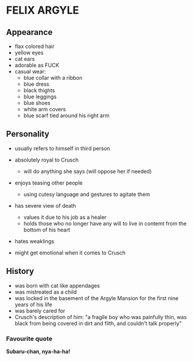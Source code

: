 # FELIX ARGYLE


## Appearance

* flax colored hair 
* yellow eyes
* cat ears
* adorable as FUCK
* casual wear:
	* blue collar with a ribbon 
	* blue dress 
	* black thights
	* blue leggings
	* blue shoes 
	* white arm covers
	* blue scarf tied around his right arm


## Personality

* usually refers to himself in third person
* absolutely royal to Crusch
	* will do anything she says (will oppose her if needed)

* enjoys teasing other people
	* using cutesy language and gestures to agitate them

* has severe view of death
	* values it due to his job as a healer
	* holds those who no longer have any will to live in contemt
	from the bottom of his heart

* hates weaklings
* might get emotional when it comes to Crusch 


## History

* was born with cat like appendages
* was mistreated as a child
* was locked in the basement of the Argyle Mansion for the first nine
years of his life
* was barely cared for 
* Crusch's description of him:
	"a fragile boy who was painfully thin, was black from being 
	covered in dirt and filth, and couldn't talk properly"


### Favourite quote
**Subaru-chan, nya-ha-ha!**

